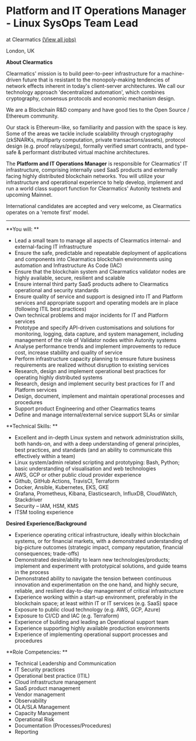 Platform and IT Operations Manager - Linux SysOps Team Lead
===========================================================

at Clearmatics [(View all jobs)](https://boards.greenhouse.io/clearmatics)

London, UK

**About Clearmatics**

Clearmatics' mission is to build peer-to-peer infrastructure for a machine-driven future that is resistant to the monopoly-making tendencies of network effects inherent in today's client-server architectures. We call our technology approach 'decentralized automation', which combines cryptography, consensus protocols and economic mechanism design.

We are a Blockchain R&D company and have good ties to the Open Source / Ethereum community.

Our stack is Ethereum-like, so familiarity and passion with the space is key. Some of the areas we tackle include scalability through cryptography (zkSNARKs, multiparty computation, private transactions/assets), protocol design (e.g. proof relays/pegs), formally verified smart contracts, and type-safe & performant distributed virtual machine architectures.

The **Platform and IT Operations Manager** is responsible for Clearmatics' IT infrastructure, comprising internally used SaaS products and externally facing highly distributed blockchain networks. You will utilize your infrastructure and operational experience to help develop, implement and run a world class support function for Clearmatics' Autonity testnets and upcoming Mainnet. 

International candidates are accepted and very welcome, as Clearmatics operates on a 'remote first' model.

---

**You will: **

* Lead a small team to manage all aspects of Clearmatics internal- and external-facing IT infrastructure
* Ensure the safe, predictable and repeatable deployment of applications and components into Clearmatics blockchain environments using automation and Infrastructure As Code (IAC)
* Ensure that the blockchain system and Clearmatics validator nodes are highly available, secure, resilient and scalable
* Ensure internal third party SaaS products adhere to Clearmatics operational and security standards
* Ensure quality of service and support is designed into IT and Platform services and appropriate support and operating models are in place (following ITIL best practices)
* Own technical problems and major incidents for IT and Platform services
* Prototype and specify API-driven customisations and solutions for monitoring, logging, data capture, and system management, including management of the role of Validator nodes within Autonity systems
* Analyse performance trends and implement improvements to reduce cost, increase stability and quality of service
* Perform infrastructure capacity planning to ensure future business requirements are realized without disruption to existing services
* Research, design and implement operational best practices for operating highly distributed systems
* Research, design and implement security best practices for IT and Platform services
* Design, document, implement and maintain operational processes and procedures
* Support product Engineering and other Clearmatics teams
* Define and manage internal/external service support SLAs or similar

**Technical Skills: **

* Excellent and in-depth Linux system and network administration skills, both hands-on, and with a deep understanding of general principles, best practices, and standards (and an ability to communicate this effectively within a team)
* Linux system/admin related scripting and prototyping: Bash, Python; basic understanding of visualisation and web technologies
* AWS, GCP or other public cloud provider experience
* Github, GitHub Actions, TravisCI, Terraform
* Docker, Ansible, Kubernetes, EKS, GKE
* Grafana, Prometheus, Kibana, Elasticsearch, InfluxDB, CloudWatch, Stackdriver
* Security – IAM, HSM, KMS
* ITSM tooling experience

**Desired Experience/Background**

* Experience operating critical infrastructure, ideally within blockchain systems, or for financial markets, with a demonstrated understanding of big-picture outcomes (strategic impact, company reputation, financial consequences; trade-offs)
* Demonstrated desire/ability to learn new technologies/products; implement and experiment with prototypical solutions, and guide teams in the process
* Demonstrated ability to navigate the tension between continuous innovation and experimentation on the one hand, and highly secure, reliable, and resilient day-to-day management of critical infrastructure
* Experience working within a start-up environment, preferably in the blockchain space; at least within IT or IT services (e.g. SaaS) space
* Exposure to public cloud technology (e.g. AWS, GCP, Azure)
* Exposure to CI/CD and IAC (e.g. Terraform)
* Experience of building and leading an Operational support team
* Experience supporting highly available production environments
* Experience of implementing operational support processes and procedures

**Role Competencies: **

* Technical Leadership and Communication
* IT Security practices
* Operational best practice (ITIL)
* Cloud infrastructure management
* SaaS product management
* Vendor management
* Observability
* OLA/SLA Management
* Capacity Management
* Operational Risk
* Documentation (Processes/Procedures)
* Reporting